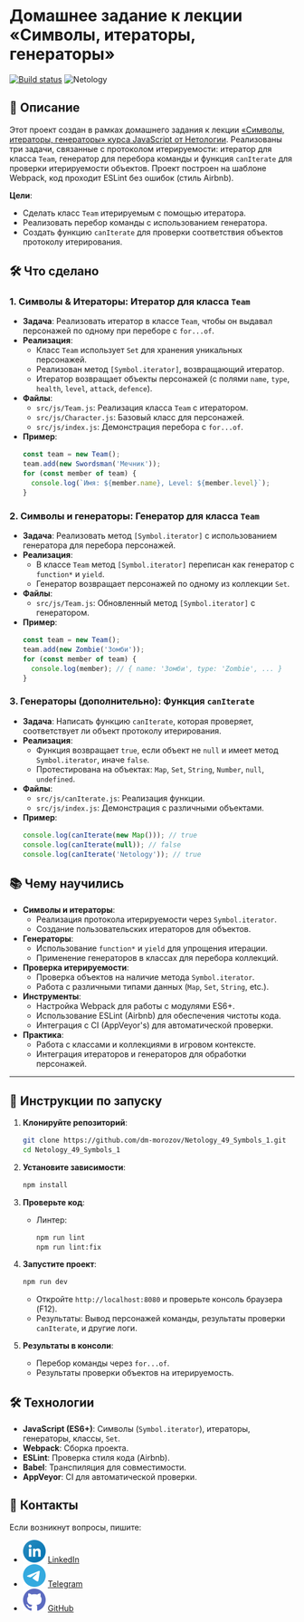# Домашнее задание к лекции «Символы, итераторы, генераторы»

[![Build status](https://ci.appveyor.com/api/projects/status/964pqbmaa2nqtxde?svg=true)](https://ci.appveyor.com/project/dm-morozov/netology-49-symbols-iterators-generators)
![Netology](https://img.shields.io/badge/Netology-JavaScript-blue)

## 📖 Описание

Этот проект создан в рамках домашнего задания к лекции [«Символы, итераторы, генераторы» курса JavaScript от Нетологии](./README_for_Netology.md). Реализованы три задачи, связанные с протоколом итерируемости: итератор для класса `Team`, генератор для перебора команды и функция `canIterate` для проверки итерируемости объектов. Проект построен на шаблоне Webpack, код проходит ESLint без ошибок (стиль Airbnb).

**Цели**:
- Сделать класс `Team` итерируемым с помощью итератора.
- Реализовать перебор команды с использованием генератора.
- Создать функцию `canIterate` для проверки соответствия объектов протоколу итерирования.

## 🛠 Что сделано

### 1. Символы & Итераторы: Итератор для класса `Team`
- **Задача**: Реализовать итератор в классе `Team`, чтобы он выдавал персонажей по одному при переборе с `for...of`.
- **Реализация**:
  - Класс `Team` использует `Set` для хранения уникальных персонажей.
  - Реализован метод `[Symbol.iterator]`, возвращающий итератор.
  - Итератор возвращает объекты персонажей (с полями `name`, `type`, `health`, `level`, `attack`, `defence`).
- **Файлы**:
  - `src/js/Team.js`: Реализация класса `Team` с итератором.
  - `src/js/Character.js`: Базовый класс для персонажей.
  - `src/js/index.js`: Демонстрация перебора с `for...of`.
- **Пример**:
  ```javascript
  const team = new Team();
  team.add(new Swordsman('Мечник'));
  for (const member of team) {
    console.log(`Имя: ${member.name}, Level: ${member.level}`);
  }
  ```

### 2. Символы и генераторы: Генератор для класса `Team`
- **Задача**: Реализовать метод `[Symbol.iterator]` с использованием генератора для перебора персонажей.
- **Реализация**:
  - В классе `Team` метод `[Symbol.iterator]` переписан как генератор с `function*` и `yield`.
  - Генератор возвращает персонажей по одному из коллекции `Set`.
- **Файлы**:
  - `src/js/Team.js`: Обновленный метод `[Symbol.iterator]` с генератором.
- **Пример**:
  ```javascript
  const team = new Team();
  team.add(new Zombie('Зомби'));
  for (const member of team) {
    console.log(member); // { name: 'Зомби', type: 'Zombie', ... }
  }
  ```

### 3. Генераторы (дополнительно): Функция `canIterate`
- **Задача**: Написать функцию `canIterate`, которая проверяет, соответствует ли объект протоколу итерирования.
- **Реализация**:
  - Функция возвращает `true`, если объект не `null` и имеет метод `Symbol.iterator`, иначе `false`.
  - Протестирована на объектах: `Map`, `Set`, `String`, `Number`, `null`, `undefined`.
- **Файлы**:
  - `src/js/canIterate.js`: Реализация функции.
  - `src/js/index.js`: Демонстрация с различными объектами.
- **Пример**:
  ```javascript
  console.log(canIterate(new Map())); // true
  console.log(canIterate(null)); // false
  console.log(canIterate('Netology')); // true
  ```

## 📚 Чему научились

- **Символы и итераторы**:
  - Реализация протокола итерируемости через `Symbol.iterator`.
  - Создание пользовательских итераторов для объектов.
- **Генераторы**:
  - Использование `function*` и `yield` для упрощения итерации.
  - Применение генераторов в классах для перебора коллекций.
- **Проверка итерируемости**:
  - Проверка объектов на наличие метода `Symbol.iterator`.
  - Работа с различными типами данных (`Map`, `Set`, `String`, etc.).
- **Инструменты**:
  - Настройка Webpack для работы с модулями ES6+.
  - Использование ESLint (Airbnb) для обеспечения чистоты кода.
  - Интеграция с CI (AppVeyor's) для автоматической проверки.
- **Практика**:
  - Работа с классами и коллекциями в игровом контексте.
  - Интеграция итераторов и генераторов для обработки персонажей.

---

## 🚀 Инструкции по запуску

1. **Клонируйте репозиторий**:
   ```bash
   git clone https://github.com/dm-morozov/Netology_49_Symbols_1.git
   cd Netology_49_Symbols_1
   ```

2. **Установите зависимости**:
   ```bash
   npm install
   ```

3. **Проверьте код**:
   - Линтер:
     ```bash
     npm run lint
     npm run lint:fix
     ```

4. **Запустите проект**:
   ```bash
   npm run dev
   ```
   - Откройте `http://localhost:8080` и проверьте консоль браузера (F12).
   - Результаты: Вывод персонажей команды, результаты проверки `canIterate`, и другие логи.

5. **Результаты в консоли**:
   - Перебор команды через `for...of`.
   - Результаты проверки объектов на итерируемость.

## 🛠 Технологии

- **JavaScript (ES6+)**: Символы (`Symbol.iterator`), итераторы, генераторы, классы, `Set`.
- **Webpack**: Сборка проекта.
- **ESLint**: Проверка стиля кода (Airbnb).
- **Babel**: Транспиляция для совместимости.
- **AppVeyor**: CI для автоматической проверки.

## 📧 Контакты

Если возникнут вопросы, пишите:
- ![LinkedIn](./svg/linkedin-icon.svg) [LinkedIn](https://www.linkedin.com/in/dm-morozov/)
- ![Telegram](./svg/telegram.svg) [Telegram](https://t.me/dem2014)
- ![GitHub](./svg/github-icon.svg) [GitHub](https://github.com/dm-morozov/)